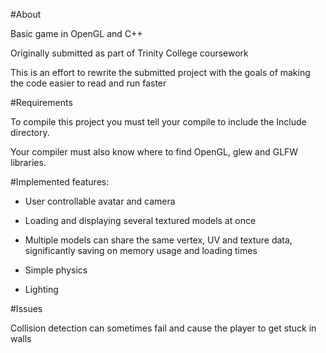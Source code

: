 #About

Basic game in OpenGL and C++

Originally submitted as part of Trinity College coursework

This is an effort to rewrite the submitted project with the goals of making the code easier to read and run faster

#Requirements

To compile this project you must tell your compile to include the Include directory. 

Your compiler must also know where to find OpenGL, glew and GLFW libraries.

#Implemented features:

- User controllable avatar and camera

- Loading and displaying several textured models at once

- Multiple models can share the same vertex, UV and texture data, significantly saving on memory usage and loading times

- Simple physics

- Lighting

#Issues

Collision detection can sometimes fail and cause the player to get stuck in walls
